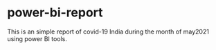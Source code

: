 # power-bi-report
This is an simple report of covid-19 India during the month of may2021 using power BI tools.
